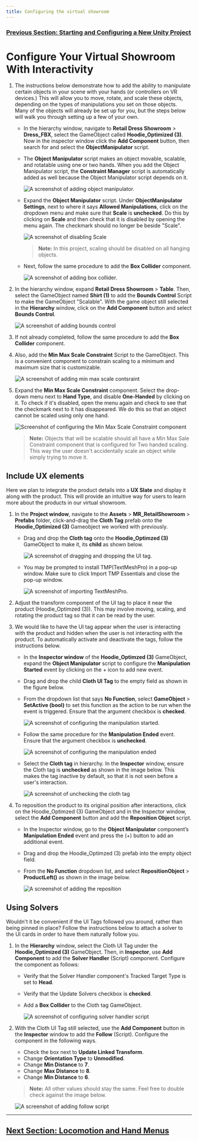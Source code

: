 ```yaml
---
title: Configuring the virtual showroom
---
```

### [Previous Section: Starting and Configuring a New Unity Project](2-setup-unity-project.md)

# Configure Your Virtual Showroom With Interactivity

1. The instructions below demonstrate how to add the ability to manipulate certain objects in your scene with your hands (or controllers on VR devices.) This will allow you to move, rotate, and scale these objects, depending on the types of manipulations you set on those objects. Many of the objects will already be set up for you, but the steps below will walk you through setting up a few of your own. 

    - In the hierarchy window, navigate to **Retail Dress Showroom** > **Dress_FBX**, select the GameObject called **Hoodie_Optimized (3)**. Now in the inspector window click the **Add Component** button, then search for and select the **ObjectManipulator** script.

    - The **Object Manipulator** script makes an object movable, scalable, and rotatable using one or two hands. When you add the Object Manipulator script, the **Constraint Manager** script is automatically added as well because the Object Manipulator script depends on it.

        ![A screenshot of adding object manipulator.](img/add-object-manupilator.png)

    - Expand the **Object Manipulator** script. Under **ObjectManipulator Settings**, next to where it says **Allowed Manipulations**, click on the dropdown menu and make sure that **Scale** is **unchecked**. Do this by clicking on **Scale** and then check that it is disabled by opening the menu again. The checkmark should no longer be beside "Scale".

        ![A screenshot of disabling Scale](img/disable-scale-on-hanging-items.png)

        >**Note:** In this project, scaling should be disabled on all hanging objects.

    - Next, follow the same procedure to add the **Box Collider** component.

        ![A screenshot of adding box collider.](img/add-box-collider.png)

2. In the hierarchy window, expand **Retail Dress Showroom** > **Table**. Then, select the GameObject named **Shirt (1)** to add the **Bounds Control** Script to make the GameObject "Scalable". With the game object still selected in the **Hierarchy** window, click on the **Add Component** button and select **Bounds Control**.

    ![A screenshot of adding bounds control](img/bounds-control.png)

3. If not already completed, follow the same procedure to add the **Box Collider** component.
    

4. Also, add the **Min Max Scale Constraint** Script to the GameObject. This is a convenient component to constrain scaling to a minimum and maximum size that is customizable.

    ![A screenshot of adding min max scale contsraint](img/min-max-scale-contsraint.png)

5. Expand the **Min Max Scale Constraint** component. Select the drop-down menu next to **Hand Type**, and disable **One-Handed** by clicking on it. To check if it's disabled, open the menu again and check to see that the checkmark next to it has disappeared. We do this so that an object cannot be scaled using only one hand.

    ![Screenshot of configuring the Min Max Scale Constraint component](img/configure-min-max-scale-constraint.png)

    >**Note:** Objects that will be scalable should all have a Min Max Sale Constraint component that is configured for Two handed scaling. This way the user doesn't accidentally scale an object while  simply trying to move it. 

## Include UX elements

Here we plan to integrate the product details into a **UX Slate** and display it along with the product. This will provide an intuitive way for users to learn more about the products in our virtual showroom. 

1. In the **Project window**, navigate to the **Assets** > **MR_RetailShowroom** > **Prefabs** folder, click-and-drag the **Cloth Tag** prefab onto the **Hoodie_Optimized (3)** Gameobject we worked with previously.

    - Drag and drop the **Cloth tag** onto the **Hoodie_Optimzed (3)** GameObject to make it, its **child** as shown below.

        ![A screenshot of dragging and dropping the UI tag.](img/add-cloth-tag.png)

    - You may be prompted to install TMP(TextMeshPro) in a pop-up window. Make sure to click Import TMP Essentials and close the pop-up window.

        ![A screenshot of importing TextMeshPro.](img/import-tmp.png)

2. Adjust the transform component of the UI tag to place it near the product (Hoodie_Optimzed (3)). This may involve moving, scaling, and rotating the product tag so that it can be read by the user.

3. We would like to have the UI tag appear when the user is interacting with the product and hidden when the user is not interacting with the product. To automatically activate and deactivate the tags, follow the instructions below.  

    - In the **Inspector window** of the **Hoodie_Optimzed (3)** GameObject, expand the **Object Manipulator** script to configure the **Manipulation Started** event by clicking on the + icon to add new event.

    - Drag and drop the child **Cloth UI Tag** to the empty field as shown in the figure below.

    - From the dropdown list that says **No Function**, select **GameObject** > **SetActive (bool)** to set this function as the action to be run when the event is triggered. Ensure that the argument checkbox is **checked**.

        ![A screenshot of configuring the manipulation started.](img/manupilation-started.png)

    - Follow the same procedure for the **Manipulation Ended** event. Ensure that the argument checkbox is **unchecked**.

        ![A screenshot of configuring the manipulation ended](img/manupilation-ended.png)

     -  Select the **Cloth tag** in hierarchy. In the **Inspector** window, ensure the Cloth tag is **unchecked** as shown in the image below. This makes the tag inactive by default, so that it is not seen before a user's interaction.

        ![A screenshot of unchecking the cloth tag](img/uncheck-cloth-tag.png)

4. To reposition the product to its original position after interactions, click on the Hoodie_Optimzed (3) GameObject and in the Inspector window, select the **Add Component** button and add the **Reposition Object** script.  

    - In the Inspector window, go to the **Object Manipulator** component’s **Manipulation Ended** event and press the (+) button to add an additional event.  

    - Drag and drop the Hoodie_Optimzed (3) prefab into the empty object field.

    - From the **No Function** dropdown list, and select **RepositionObject** > **ProductLeft()** as shown in the image below.

        ![A screenshot of adding the reposition](img/add-reposition.png)

## Using Solvers

Wouldn't it be convenient if the UI Tags followed you around, rather than being pinned in place? Follow the instructions below to attach a solver to the UI cards in order to have them naturally follow you.  

1. In the **Hierarchy** window, select the Cloth UI Tag under the **Hoodie_Optimized (3)** GameObject. Then, in **Inspector**, use **Add Component** to add the **Solver Handler** (Script) component. Configure the component as follows:

    - Verify that the Solver Handler component's Tracked Target Type is set to **Head**.

    - Verify that the Update Solvers checkbox is **checked**.

    - Add a **Box Collider** to the Cloth tag GameObject.

        ![A screenshot of configuring solver handler script](img/add-solver.png)

2. With the Cloth UI Tag still selected, use the **Add Component** button in the **Inspector** window to add the **Follow** (Script). Configure the component in the following ways.
    
    - Check the box next to **Update Linked Transform**.
    - Change **Orientation Type** to **Unmodified**.
    - Change **Min Distance** to **7**. 
    - Change **Max Distance** to **8**.
    - Change **Min Distance** to **6**.
    >**Note:** All other values should stay the same. Feel free to double check against the image below. 

    ![A screenshot of adding follow script](img/add-follow.png)

---
## [Next Section: Locomotion and Hand Menus](4-locomoting-around-virtual-showroom.md)
